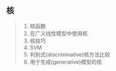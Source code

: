 

## 核


> 1. 核函数
> 2. 在广义线性模型中使用核
> 3. 核技巧
> 4. SVM
> 5. 判别式(discriminative)核方法比较
> 6. 用于生成(generative)模型的核